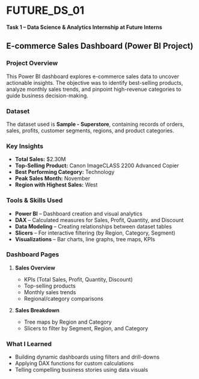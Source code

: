 # FUTURE_DS_01
**Task 1 – Data Science & Analytics Internship at Future Interns**

## E-commerce Sales Dashboard (Power BI Project)

### Project Overview

This Power BI dashboard explores e-commerce sales data to uncover actionable insights. The objective was to identify best-selling products, analyze monthly sales trends, and pinpoint high-revenue categories to guide business decision-making.


### Dataset

The dataset used is **Sample - Superstore**, containing records of orders, sales, profits, customer segments, regions, and product categories.

### Key Insights

- **Total Sales:** $2.30M  
- **Top-Selling Product:** Canon ImageCLASS 2200 Advanced Copier  
- **Best Performing Category:** Technology  
- **Peak Sales Month:** November  
- **Region with Highest Sales:** West  


### Tools & Skills Used

- **Power BI** – Dashboard creation and visual analytics  
- **DAX** – Calculated measures for Sales, Profit, Quantity, and Discount  
- **Data Modeling** – Creating relationships between dataset tables  
- **Slicers** – For interactive filtering (by Region, Category, Segment)  
- **Visualizations** – Bar charts, line graphs, tree maps, KPIs  


### Dashboard Pages

1. **Sales Overview**
   - KPIs (Total Sales, Profit, Quantity, Discount)
   - Top-selling products
   - Monthly sales trends
   - Regional/category comparisons

2. **Sales Breakdown**
   - Tree maps by Region and Category
   - Slicers to filter by Segment, Region, and Category


### What I Learned

- Building dynamic dashboards using filters and drill-downs  
- Applying DAX functions for custom calculations  
- Telling compelling business stories using data visuals  



